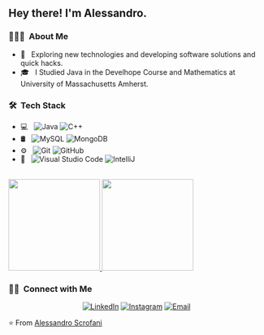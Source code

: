 
<h2> Hey there! I'm Alessandro.</h2>

<h3> 👨🏻‍💻 &nbsp;About Me </h3>

- 🤔 &nbsp; Exploring new technologies and developing software solutions and quick hacks.
- 🎓 &nbsp; I Studied Java in the Develhope Course and Mathematics at University of Massachusetts Amherst.

<h3> 🛠 &nbsp;Tech Stack</h3>

- 💻 &nbsp;
  ![Java](https://img.shields.io/badge/-Java-333333?style=flat&logo=Java&logoColor=007396)
  ![C++](https://img.shields.io/badge/-C++-333333?style=flat&logo=C%2B%2B&logoColor=00599C)
- 🛢 &nbsp;
  ![MySQL](https://img.shields.io/badge/-MySQL-333333?style=flat&logo=mysql)
  ![MongoDB](https://img.shields.io/badge/-MongoDB-333333?style=flat&logo=mongodb)
- ⚙️ &nbsp;
  ![Git](https://img.shields.io/badge/-Git-333333?style=flat&logo=git)
  ![GitHub](https://img.shields.io/badge/-GitHub-333333?style=flat&logo=github)
- 🔧 &nbsp;
  ![Visual Studio Code](https://img.shields.io/badge/-Visual%20Studio%20Code-333333?style=flat&logo=visual-studio-code&logoColor=007ACC)
  ![IntelliJ](https://img.shields.io/badge/-IntelliJ-333333?style=flat&logo=intellij)

<br/>

<a href="https://github.com/AlessandroCiaccio">
  <img height="180em" src="https://github-readme-stats.vercel.app/api?username=Alessandro%20Scrofani&theme=buefy&show_icons=true" />
  <img height="180em" src="https://github-readme-stats.vercel.app/api/top-langs/?username=Alessandro%20Scrofani&theme=buefy&layout=compact" />
</a>

<br/>

<h3> 🤝🏻 &nbsp;Connect with Me </h3>

<p align="center">
<a href="https://www.linkedin.com/in/alessandro-scrofani-46a533269/"><img alt="LinkedIn" src="https://img.shields.io/badge/LinkedIn-Alessandro%20Scrofani-blue?style=flat-square&logo=linkedin"></a>
<a href="https://www.instagram.com/alessandro1395/"><img alt="Instagram" src="https://img.shields.io/badge/Instagram-alessandro1395-blue?style=flat-square&logo=instagram"></a>
<a href="mailto:sandroscro@libero.it"><img alt="Email" src="https://img.shields.io/badge/Email-sandroscro@libero.it-blue?style=flat-square&logo=gmail"></a>
</p>

⭐️ From [Alessandro Scrofani](https://github.com/AlessandroCiaccio)
